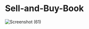 # Sell-and-Buy-Book
![Screenshot (61)](https://user-images.githubusercontent.com/83280046/135147222-98d514f3-77fe-4f23-b655-62e03f845c1d.png)
